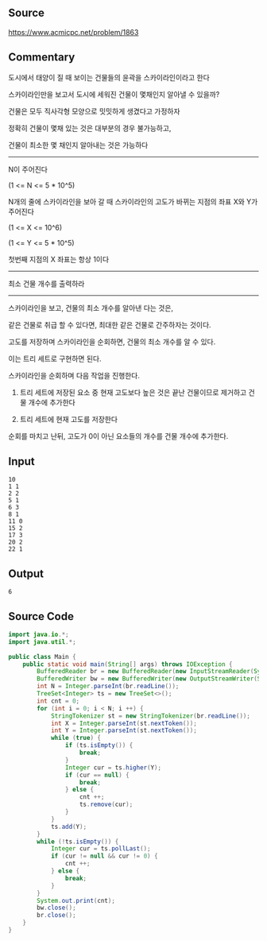 ## Source

https://www.acmicpc.net/problem/1863  
  
## Commentary
  
도시에서 태양이 질 때 보이는 건물들의 윤곽을 스카이라인이라고 한다  
  
스카이라인만을 보고서 도시에 세워진 건물이 몇채인지 알아낼 수 있을까?  
  
건물은 모두 직사각형 모양으로 밋밋하게 생겼다고 가정하자  
  
정확히 건물이 몇채 있는 것은 대부분의 경우 불가능하고,  
  
건물이 최소한 몇 채인지 알아내는 것은 가능하다  
  
---  
  
N이 주어진다  
  
(1 <= N <= 5 * 10^5)  
  
N개의 줄에 스카이라인을 보아 갈 때 스카이라인의 고도가 바뀌는 지점의 좌표 X와 Y가 주어진다  
  
(1 <= X <= 10^6)  
  
(1 <= Y <= 5 * 10^5)  
  
첫번째 지점의 X 좌표는 항상 1이다  
  
---  
  
최소 건물 개수를 출력하라  
  
---  
  
스카이라인을 보고, 건물의 최소 개수를 알아낸 다는 것은,  
  
같은 건물로 취급 할 수 있다면, 최대한 같은 건물로 간주하자는 것이다.  
  
고도를 저장하며 스카이라인을 순회하면, 건물의 최소 개수를 알 수 있다.  
  
이는 트리 세트로 구현하면 된다.
  
스카이라인을 순회하며 다음 작업을 진행한다.  
  
1. 트리 세트에 저장된 요소 중 현재 고도보다 높은 것은 끝난 건물이므로 제거하고 건물 개수에 추가한다  
  
2. 트리 세트에 현재 고도를 저장한다  
  
순회를 마치고 난뒤, 고도가 0이 아닌 요소들의 개수를 건물 개수에 추가한다.  

## Input
```
10  
1 1  
2 2  
5 1  
6 3  
8 1  
11 0  
15 2  
17 3  
20 2  
22 1  
```

## Output
```
6  
```

## Source Code


```java
import java.io.*;  
import java.util.*;  
  
public class Main {  
    public static void main(String[] args) throws IOException {  
        BufferedReader br = new BufferedReader(new InputStreamReader(System.in));  
        BufferedWriter bw = new BufferedWriter(new OutputStreamWriter(System.out));  
        int N = Integer.parseInt(br.readLine());  
        TreeSet<Integer> ts = new TreeSet<>();  
        int cnt = 0;  
        for (int i = 0; i < N; i ++) {  
            StringTokenizer st = new StringTokenizer(br.readLine());  
            int X = Integer.parseInt(st.nextToken());  
            int Y = Integer.parseInt(st.nextToken());  
            while (true) {  
                if (ts.isEmpty()) {  
                    break;  
                }  
                Integer cur = ts.higher(Y);  
                if (cur == null) {  
                    break;  
                } else {  
                    cnt ++;  
                    ts.remove(cur);  
                }  
            }  
            ts.add(Y);  
        }  
        while (!ts.isEmpty()) {  
            Integer cur = ts.pollLast();  
            if (cur != null && cur != 0) {  
                cnt ++;  
            } else {  
                break;  
            }  
        }  
        System.out.print(cnt);  
        bw.close();  
        br.close();  
    }  
}
```

